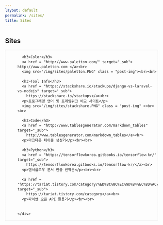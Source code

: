 ```yaml
---
layout: default
permalink: /sites/
title: Sites
---
```




<!-- Slider Start -->
<section id="tags-header">
  <div class="container">
    <div class="row">
      <div class="col-md-12">
        <div class="block">
          <h1 class="animated fadeInUp home-title">Sites</h1>
        </div>
      </div>
    </div>
  </div>
</section>


<div class="post">
  <!-- Wrapper Start -->
  <section id="intro" style="border: 1px dotted #ddd;">
    <div style="padding-left: 40px;">

      <h3>Color</h3>
      <a href = "http://www.paletton.com/" target="_sub"> http://www.paletton.com </a><br>
      <img src="/img/sites/paletton.PNG" class = "post-img"><br><br>

      <h3>Tool Info</h3>
      <a href = "https://stackshare.io/stackups/django-vs-laravel-vs-nodejs" target="_sub">
        https://stackshare.io/stackups</a><br>
      <p>프로그래밍 언어 및 프레임워크 비교 사이트</p>
      <img src="/img/sites/stackshare.PNG" class = "post-img" ><br><br>

      <h3>Code</h3>
      <a href = "http://www.tablesgenerator.com/markdown_tables" target="_sub">
        http://www.tablesgenerator.com/markdown_tables</a><br>
      <p>마크다운 테이블 생성기</p><br><br>

      <h3>Python</h3>
      <a href = "https://tensorflowkorea.gitbooks.io/tensorflow-kr/" target="_sub">
        https://tensorflowkorea.gitbooks.io/tensorflow-kr/</a><br>
      <p>텐서플로우 문서 한글 번역본</p><br><br>

      <a href = "https://tariat.tistory.com/category/%ED%8C%8C%EC%9D%B4%EC%8D%AC/%EC%98%A4%ED%94%88%20API%20%ED%99%9C%EC%9A%A9%EA%B8%B0" target="_sub">
        https://tariat.tistory.com/category</a><br>
      <p>파이썬 오픈 API 활용기</p><br><br>


    </div>
  </section>
</div>
